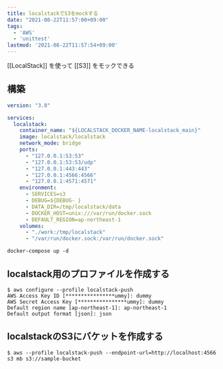 ```yaml
---
title: localstackでS3をmockする
date: "2021-08-22T11:57:00+09:00"
tags:
  - 'AWS'
  - 'unittest'
lastmod: '2021-08-22T11:57:54+09:00'
---
```


[[LocalStack]] を使って [[S3]] をモックできる

## 構築

```yml:docker-compose.yml
version: "3.8"

services:
  localstack:
    container_name: "${LOCALSTACK_DOCKER_NAME-localstack_main}"
    image: localstack/localstack
    network_mode: bridge
    ports:
      - "127.0.0.1:53:53"
      - "127.0.0.1:53:53/udp"
      - "127.0.0.1:443:443"
      - "127.0.0.1:4566:4566"
      - "127.0.0.1:4571:4571"
    environment:
      - SERVICES=s3
      - DEBUG=${DEBUG- }
      - DATA_DIR=/tmp/localstack/data
      - DOCKER_HOST=unix:///var/run/docker.sock
      - DEFAULT_REGION=ap-northeast-1
    volumes:
      - "./work:/tmp/localstack"
      - "/var/run/docker.sock:/var/run/docker.sock"
```

```shell
docker-compose up -d
```

## localstack用のプロファイルを作成する

```shell
$ aws configure --profile localstack-push
AWS Access Key ID [****************ummy]: dummy
AWS Secret Access Key [****************ummy]: dummy
Default region name [ap-northeast-1]: ap-northeast-1
Default output format [json]: json
```

## localstackのS3にバケットを作成する

```shell
$ aws --profile localstack-push --endpoint-url=http://localhost:4566 s3 mb s3://sample-bucket
```
